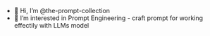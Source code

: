 - 👋 Hi, I’m @the-prompt-collection
- 👀 I’m interested in Prompt Engineering - craft prompt for working effectily with LLMs model

<!---
the-prompt-collection/the-prompt-collection is a ✨ special ✨ repository because its `README.md` (this file) appears on your GitHub profile.
You can click the Preview link to take a look at your changes.
--->
